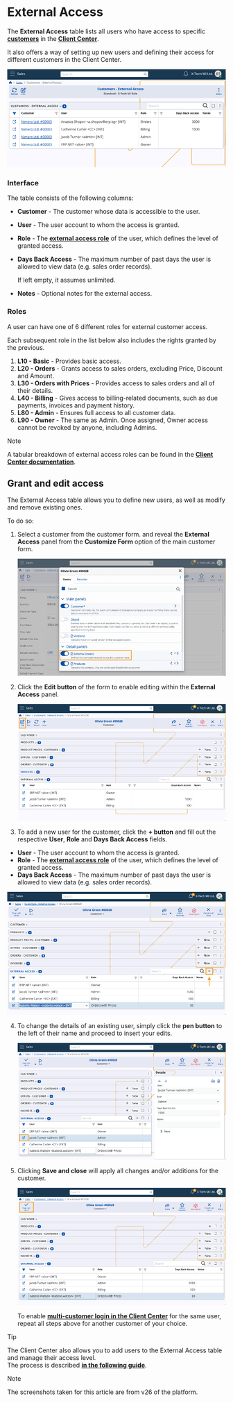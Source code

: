 # External Access

The **External Access** table lists all users who have access to specific **[customers](https://docs.erp.net/tech/modules/crm/sales/customers/index.html)** in the **[Client Center](https://docs.erp.net/tech/modules/crm/clientcenter/index.html)**.

It also offers a way of setting up new users and defining their access for different customers in the Client Center.

![pictures](pictures/customers_external_access.png)

### Interface

The table consists of the following columns:

- **Customer** - The customer whose data is accessible to the user.
- **User** - The user account to whom the access is granted.
- **Role** - The **[external access role](https://docs.erp.net/tech/modules/crm/clientcenter/index.html#role-based-access)** of the user, which defines the level of granted access.
- **Days Back Access** - The maximum number of past days the user is allowed to view data (e.g. sales order records).
  
  If left empty, it assumes unlimited.

- **Notes** - Optional notes for the external access.

### Roles

A user can have one of 6 different roles for external customer access. 

Each subsequent role in the list below also includes the rights granted by the previous.

1. **L10 - Basic** - Provides basic access.
2. **L20 - Orders** - Grants access to sales orders, excluding Price, Discount and Amount. 
3. **L30 - Orders with Prices** - Provides access to sales orders and all of their details.
4. **L40 - Billing** - Gives access to billing-related documents, such as due payments, invoices and payment history.
5. **L80 - Admin** - Ensures full access to all customer data. 
6. **L90 - Owner** - The same as Admin. Once assigned, Owner access cannot be revoked by anyone, including Admins.

> [!NOTE]
>
> A tabular breakdown of external access roles can be found in the **[Client Center documentation](https://docs.erp.net/tech/modules/crm/clientcenter/index.html#role-based-access)**.

## Grant and edit access

The External Access table allows you to define new users, as well as modify and remove existing ones.

To do so:

1. Select a customer from the customer form. and reveal the **External Access** panel from the **Customize Form** option of the main customer form.

   ![pictures](pictures/customize_form.png)

2. Click the **Edit button** of the form to enable editing within the **External Access** panel.

   ![pictures](pictures/pen_customer.png)

3. To add a new user for the customer, click the **+ button** and fill out the respective **User**, **Role** and **Days Back Access** fields.

  - **User** - The user account to whom the access is granted. 
  - **Role** - The **[external access role](https://docs.erp.net/tech/modules/crm/clientcenter/index.html#role-based-access)** of the user, which defines the level of granted access.
  - **Days Back Access** - The maximum number of past days the user is allowed to view data (e.g. sales order records).

  ![pictures](pictures/plus_user.png)

4. To change the details of an existing user, simply click the **pen button** to the left of their name and proceed to insert your edits.

   ![pictures](pictures/pen_user.png)

5. Clicking **Save and close** will apply all changes and/or additions for the customer.

    ![pictures](pictures/save_close.png)

   To enable **[multi-customer login in the Client Center](https://docs.erp.net/tech/modules/crm/clientcenter/index.html#multi-customer-login)** for the same user, repeat all steps above for another customer of your choice.

> [!TIP]
> 
> The Client Center also allows you to add users to the External Access table and manage their access level. <br> The process is described **[in the following guide](https://docs.erp.net/tech/modules/crm/clientcenter/how-to/setup-a-new-user-account-v26.html)**.

> [!NOTE]
> 
> The screenshots taken for this article are from v26 of the platform.
